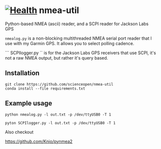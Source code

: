 [![Health](https://landscape.io/github/scienceopen/nmea-util/master/landscape.png)](https://landscape.io/github/scienceopen/nmea-util/master)
nmea-util
=========

Python-based NMEA (ascii) reader, and a SCPI reader for Jackson Labs GPS

``` nmealog.py ``` is a non-blocking multithreaded NMEA serial port reader 
that I use with my Garmin GPS. It allows you to select polling cadence.

``` SCPIlogger.py `` is for the Jackson Labs GPS receivers that use SCPI, it's not a raw NMEA output, but rather it's query based.

Installation
------------
```
git clone https://github.com/scienceopen/nmea-util
conda install --file requirements.txt
```

Example usage
-------------
```
python nmealog.py -l out.txt -p /dev/ttyUSB0 -T 1
```

```
pyton SCPIlogger.py -l out.txt -p /dev/ttyUSB0 -T 1
```



Also checkout

https://github.com/Knio/pynmea2
